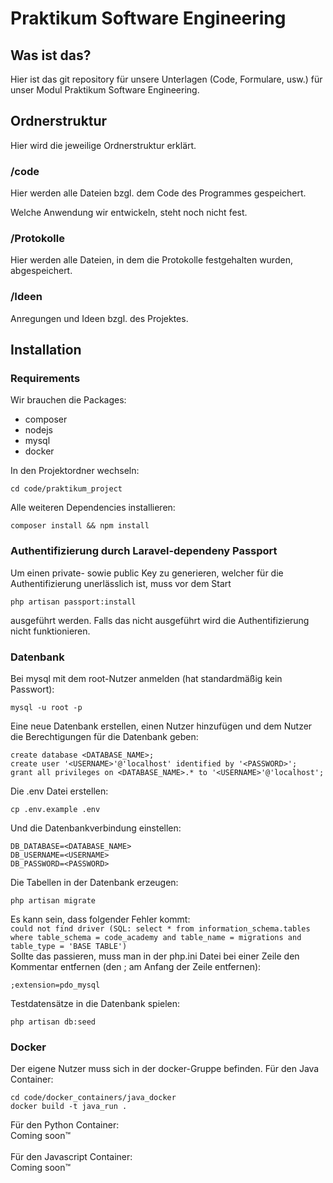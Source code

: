 # Praktikum Software Engineering

## Was ist das?
Hier ist das git repository für unsere Unterlagen (Code, Formulare, usw.) für unser Modul Praktikum Software Engineering.

## Ordnerstruktur
Hier wird die jeweilige Ordnerstruktur erklärt.

### /code
Hier werden alle Dateien bzgl. dem Code des Programmes gespeichert.

Welche Anwendung wir entwickeln, steht noch nicht fest. 

### /Protokolle
Hier werden alle Dateien, in dem die Protokolle festgehalten wurden, abgespeichert.

### /Ideen
Anregungen und Ideen bzgl. des Projektes.

## Installation

### Requirements
Wir brauchen die Packages:
- composer
- nodejs
- mysql
- docker

In den Projektordner wechseln:
```
cd code/praktikum_project
```
Alle weiteren Dependencies installieren:
```
composer install && npm install
```

### Authentifizierung durch Laravel-dependeny Passport
Um einen private- sowie public Key zu generieren, welcher für die Authentifizierung unerlässlich ist, muss vor dem Start
```
php artisan passport:install
```
ausgeführt werden. Falls das nicht ausgeführt wird die Authentifizierung nicht funktionieren.

### Datenbank
Bei mysql mit dem root-Nutzer anmelden (hat standardmäßig kein Passwort):
```
mysql -u root -p
```
Eine neue Datenbank erstellen, einen Nutzer hinzufügen und dem Nutzer die Berechtigungen für die Datenbank geben:
```
create database <DATABASE_NAME>;
create user '<USERNAME>'@'localhost' identified by '<PASSWORD>';
grant all privileges on <DATABASE_NAME>.* to '<USERNAME>'@'localhost';
```
Die .env Datei erstellen:
```
cp .env.example .env
```
Und die Datenbankverbindung einstellen:
```
DB_DATABASE=<DATABASE_NAME>
DB_USERNAME=<USERNAME>
DB_PASSWORD=<PASSWORD>
```
Die Tabellen in der Datenbank erzeugen:
```
php artisan migrate
```
Es kann sein, dass folgender Fehler kommt:<br>
`could not find driver (SQL: select * from information_schema.tables where table_schema = code_academy and table_name = migrations and table_type = 'BASE TABLE')`<br>
Sollte das passieren, muss man in der php.ini Datei bei einer Zeile den Kommentar entfernen (den ; am Anfang der Zeile entfernen):
```
;extension=pdo_mysql
```
Testdatensätze in die Datenbank spielen:
```
php artisan db:seed
```

### Docker
Der eigene Nutzer muss sich in der docker-Gruppe befinden. Für den Java Container:
```
cd code/docker_containers/java_docker
docker build -t java_run .
```
Für den Python Container:<br>
Coming soon™
<br>
<br>
Für den Javascript Container:<br>
Coming soon™